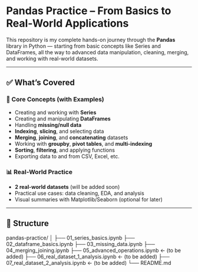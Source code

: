 # Pandas Practice – From Basics to Real-World Applications

This repository is my complete hands-on journey through the **Pandas** library in Python — starting from basic concepts like Series and DataFrames, all the way to advanced data manipulation, cleaning, merging, and working with real-world datasets.

---

## ✅ What’s Covered

### 📘 Core Concepts (with Examples)
- Creating and working with **Series**
- Creating and manipulating **DataFrames**
- Handling **missing/null data**
- **Indexing**, **slicing**, and selecting data
- **Merging**, **joining**, and **concatenating** datasets
- Working with **groupby**, **pivot tables**, and **multi-indexing**
- **Sorting**, **filtering**, and applying functions
- Exporting data to and from CSV, Excel, etc.

### 📊 Real-World Practice
- **2 real-world datasets** (will be added soon)
- Practical use cases: data cleaning, EDA, and analysis
- Visual summaries with Matplotlib/Seaborn (optional for later)

---

## 📂 Structure


pandas-practice/
│
├── 01_series_basics.ipynb
├── 02_dataframe_basics.ipynb
├── 03_missing_data.ipynb
├── 04_merging_joining.ipynb
├── 05_advanced_operations.ipynb        ← (to be added)
├── 06_real_dataset_1_analysis.ipynb    ← (to be added)
├── 07_real_dataset_2_analysis.ipynb    ← (to be added)
└── README.md
